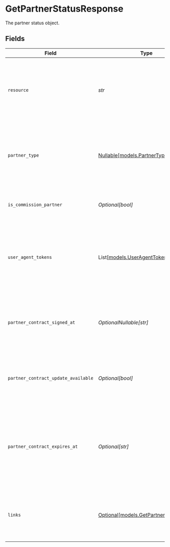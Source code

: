 # GetPartnerStatusResponse

The partner status object.


## Fields

| Field                                                                                                                         | Type                                                                                                                          | Required                                                                                                                      | Description                                                                                                                   | Example                                                                                                                       |
| ----------------------------------------------------------------------------------------------------------------------------- | ----------------------------------------------------------------------------------------------------------------------------- | ----------------------------------------------------------------------------------------------------------------------------- | ----------------------------------------------------------------------------------------------------------------------------- | ----------------------------------------------------------------------------------------------------------------------------- |
| `resource`                                                                                                                    | *str*                                                                                                                         | :heavy_check_mark:                                                                                                            | Indicates the response contains a partner status object. Will always contain the string `partner` for<br/>this endpoint.      | partner                                                                                                                       |
| `partner_type`                                                                                                                | [Nullable[models.PartnerType]](../models/partnertype.md)                                                                      | :heavy_check_mark:                                                                                                            | Indicates the type of partner. Will be `null` if the currently authenticated organization is not<br/>enrolled as a partner.   | oauth                                                                                                                         |
| `is_commission_partner`                                                                                                       | *Optional[bool]*                                                                                                              | :heavy_minus_sign:                                                                                                            | Whether the current organization is receiving commissions.                                                                    | true                                                                                                                          |
| `user_agent_tokens`                                                                                                           | List[[models.UserAgentToken](../models/useragenttoken.md)]                                                                    | :heavy_minus_sign:                                                                                                            | Array of User-Agent token objects. Present if the organization is a partner of type `useragent`, or if<br/>they were in the past. |                                                                                                                               |
| `partner_contract_signed_at`                                                                                                  | *OptionalNullable[str]*                                                                                                       | :heavy_minus_sign:                                                                                                            | The date the partner contract was signed, in ISO 8601 format. Omitted if no contract has been signed<br/>(yet).               | 2024-01-15T10:00:00Z                                                                                                          |
| `partner_contract_update_available`                                                                                           | *Optional[bool]*                                                                                                              | :heavy_minus_sign:                                                                                                            | Whether an update to the partner contract is available and requiring the organization's agreement.                            | false                                                                                                                         |
| `partner_contract_expires_at`                                                                                                 | *Optional[str]*                                                                                                               | :heavy_minus_sign:                                                                                                            | The expiration date of the signed partner contract, in ISO 8601 format. Omitted if contract has no<br/>expiration date (yet). | 2025-01-15T10:00:00Z                                                                                                          |
| `links`                                                                                                                       | [Optional[models.GetPartnerStatusLinks]](../models/getpartnerstatuslinks.md)                                                  | :heavy_minus_sign:                                                                                                            | An object with several relevant URLs. Every URL object will contain an `href` and a `type` field.                             |                                                                                                                               |